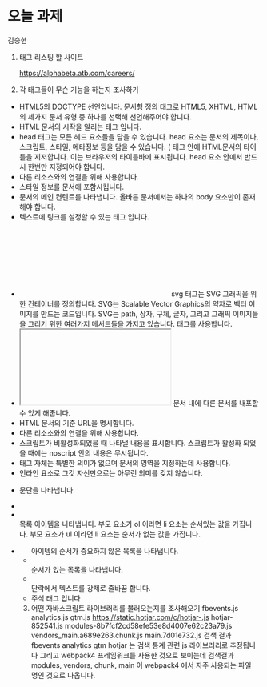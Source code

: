 # 오늘 과제
 김승현

 1. 태그 리스팅 할 사이트

    https://alphabeta.atb.com/careers/


 2. 각 태그들이 무슨 기능을 하는지 조사하기

 - <!DOCTYPE html>
   HTML5의 DOCTYPE 선언입니다. 문서형 정의 태그로 HTML5, XHTML, HTML의 세가지 문서 유형 중 하나를 선택해 선언해주어야 합니다. 
 - <html></html>
   HTML 문서의 시작을 알리는 태그 입니다.
 - <head></head>
   head 태그는 모든 헤드 요소들을 담을 수 있습니다. head 요소는 문서의 제목이나, 스크립트, 스타일, 메타정보 등을 담을 수 있습니다.
   (<head> 태그 안에 <title>, <style>, <base>, <link>, <meta>, <script>, <noscript> 가 들어갈 수 있음)
 - <meta>
   meta 요소는 title, base, link, style, script 요소로 표현할 수 없는 다양한 종류의 메타데이터를 표현합니다. 주로 charset="utf-8" 을 사용하여 다국어 지원
   설정을 해줍니다.
 - <script></script>
   동적 스크립트와 데이터 블럭을 문서에 포함시킵니다.
 - <title></title>
   HTML문서의 타이틀을 지저합니다. 이는 브라우저의 타이틀바에 표시됩니다.
   head 요소 안에서 반드시 한번만 지정되어야 합니다.
 - <link>
   다른 리소스와의 연결을 위해 사용합니다.
 - <style></style>
   스타일 정보를 문서에 포함시킵니다.
 - <body></body>
   문서의 메인 컨텐트를 나타냅니다.
   올바른 문서에서는 하나의 body 요소만이 존재해야 합니다.
 - <a>
   텍스트에 링크를 설정할 수 있는 태그 입니다.
 - <svg></svg>
   svg 태그는 SVG 그래픽을 위한 컨테이너를 정의합니다. SVG는 Scalable Vector Graphics의 약자로 벡터 이미지를 만드는 코드입니다.
   SVG는 path, 상자, 구체, 글자, 그리고 그래픽 이미지들을 그리기 위한 여러가지 메서드들을 가지고 있습니다.
   <path></path><g></g> 태그를 사용합니다.
 - <iframe></iframe>
    문서 내에 다른 문서를 내포할 수 있게 해줍니다.
 - <base>
    HTML 문서의 기준 URL을 명시합니다.
 - <link>
    다른 리소소와의 연결을 위해 사용합니다.
 - <noscript>
    스크립트가 비활성화되었을 때 나타낼 내용을 표시합니다. 스크립트가 활성화 되었을 때에는 noscript 안의 내용은 무시됩니다.
 - <div></div>
    태그 자체는 특별한 의미가 없으며 문서의 영역을 지정하는데 사용합니다.
 - <span>
    인라인 요소로 그것 자신만으로는 아무런 의미를 갖지 않습니다.
 - <p>
    문단을 나타냅니다.
 - <li></li>
    목록 아이템을 나타냅니다. 
    부모 요소가 ol 이라면 li 요소는 순서있는 값을 가집니다. 
    부모 요소가 ul 이라면 li 요소는 순서가 없는 값을 가집니다.
 - <ul> 
    아이템의 순서가 중요하지 않은 목록을 나타냅니다.
 - <ol></ol>
    순서가 있는 목록을 나타냅니다.
 - <br>
    단락에서 텍스트를 강제로 줄바꿈 합니다.
 - <!--...-->  
    주석 태그 입니다
    
    
 3. 어떤 자바스크립트 라이브러리를 불러오는지를 조사해오기
    fbevents.js
    analytics.js
    gtm.js
    https://static.hotjar.com/c/hotjar-.js
    hotjar-852541.js
    modules-8b7fcf2cd58efe53e8d4007e62c23a79.js
    vendors_main.a689e263.chunk.js
    main.7d01e732.js
    검색 결과 fbevents analytics gtm hotjar 는 검색 통계 관련 js 라이브러리로 추정됩니다
    그리고 webpack4 프레임워크를 사용한 것으로 보이는데 검색결과 modules, vendors, chunk, main 이 webpack4 에서 자주 사용되는 파일 명인 것으로 나옵니다.
    
